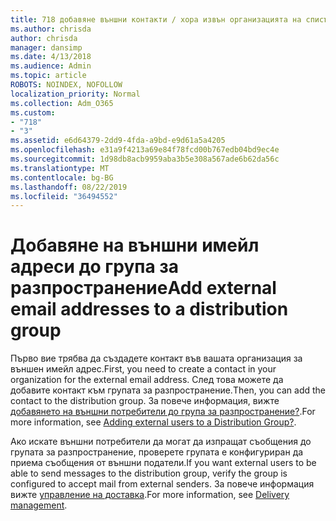```yaml
---
title: 718 добавяне външни контакти / хора извън организацията на списък за разпространение
ms.author: chrisda
author: chrisda
manager: dansimp
ms.date: 4/13/2018
ms.audience: Admin
ms.topic: article
ROBOTS: NOINDEX, NOFOLLOW
localization_priority: Normal
ms.collection: Adm_O365
ms.custom:
- "718"
- "3"
ms.assetid: e6d64379-2dd9-4fda-a9bd-e9d61a5a4205
ms.openlocfilehash: e31a9f4213a69e84f78fcd00b767edb04bd9ec4e
ms.sourcegitcommit: 1d98db8acb9959aba3b5e308a567ade6b62da56c
ms.translationtype: MT
ms.contentlocale: bg-BG
ms.lasthandoff: 08/22/2019
ms.locfileid: "36494552"
---
```

# <a name="add-external-email-addresses-to-a-distribution-group"></a><span data-ttu-id="f6bc0-102">Добавяне на външни имейл адреси до група за разпространение</span><span class="sxs-lookup"><span data-stu-id="f6bc0-102">Add external email addresses to a distribution group</span></span>

<span data-ttu-id="f6bc0-103">Първо вие трябва да създадете контакт във вашата организация за външен имейл адрес.</span><span class="sxs-lookup"><span data-stu-id="f6bc0-103">First, you need to create a contact in your organization for the external email address.</span></span> <span data-ttu-id="f6bc0-104">След това можете да добавите контакт към групата за разпространение.</span><span class="sxs-lookup"><span data-stu-id="f6bc0-104">Then, you can add the contact to the distribution group.</span></span> <span data-ttu-id="f6bc0-105">За повече информация, вижте [добавянето на външни потребители до група за разпространение?](https://support.office.com/client/caa0f310-0bb7-48e3-8ad2-cb358b53bbba).</span><span class="sxs-lookup"><span data-stu-id="f6bc0-105">For more information, see [Adding external users to a Distribution Group?](https://support.office.com/client/caa0f310-0bb7-48e3-8ad2-cb358b53bbba).</span></span>

<span data-ttu-id="f6bc0-106">Ако искате външни потребители да могат да изпращат съобщения до групата за разпространение, проверете групата е конфигуриран да приема съобщения от външни податели.</span><span class="sxs-lookup"><span data-stu-id="f6bc0-106">If you want external users to be able to send messages to the distribution group, verify the group is configured to accept mail from external senders.</span></span> <span data-ttu-id="f6bc0-107">За повече информация вижте [управление на доставка](https://technet.microsoft.com/library/bb124513.aspx#deliverymanagement).</span><span class="sxs-lookup"><span data-stu-id="f6bc0-107">For more information, see [Delivery management](https://technet.microsoft.com/library/bb124513.aspx#deliverymanagement).</span></span>
